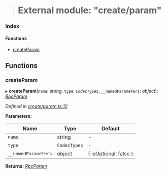 > # External module: "create/param"

### Index

#### Functions

* [createParam](_create_param_.md#createparam)

## Functions

###  createParam

▸ **createParam**(`name`: *string*, `type`: *`CodecTypes`*, `__namedParameters`: *object*): *[RpcParam](_types_.md#rpcparam)*

*Defined in [create/param.ts:12](https://github.com/polkadot-js/api/blob/c47ed58/packages/type-jsonrpc/src/create/param.ts#L12)*

**Parameters:**

Name | Type | Default |
------ | ------ | ------ |
`name` | string | - |
`type` | `CodecTypes` | - |
`__namedParameters` | object |  { isOptional: false } |

**Returns:** *[RpcParam](_types_.md#rpcparam)*